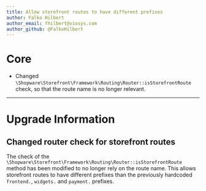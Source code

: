 ```yaml
---
title: Allow storefront routes to have different prefixes
author: Falko Hilbert
author_email: fhilbert@viosys.com
author_github: @FalkoHilbert
---
```


# Core

* Changed `\Shopware\Storefront\Framework\Routing\Router::isStorefrontRoute` check, so that the route name is no longer relevant.

___

# Upgrade Information

## Changed router check for storefront routes

The check of the `\Shopware\Storefront\Framework\Routing\Router::isStorefrontRoute` method has been modified to no longer rely on the route name.
This allows storefront routes to have different prefixes than the previously hardcoded `frontend.`, `widgets.` and `payment.` prefixes.
